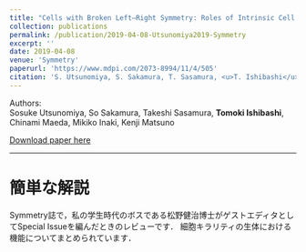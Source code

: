 ```yaml
---
title: "Cells with Broken Left–Right Symmetry: Roles of Intrinsic Cell Chirality in Left–Right Asymmetric Epithelial Morphogenesis"
collection: publications
permalink: /publication/2019-04-08-Utsunomiya2019-Symmetry
excerpt: ''
date: 2019-04-08
venue: 'Symmetry'
paperurl: 'https://www.mdpi.com/2073-8994/11/4/505'
citation: 'S. Utsunomiya, S. Sakamura, T. Sasamura, <u>T. Ishibashi</u>, C. Maeda, M. Inaki, K. Matsuno. &quot;Cells with Broken Left–Right Symmetry: Roles of Intrinsic Cell Chirality in Left–Right Asymmetric Epithelial Morphogenesis&quot; <i>Symmetry</i> 2019 <b>11</b>:4.'
---
```


Authors:  
Sosuke Utsunomiya, So Sakamura, Takeshi Sasamura, **Tomoki Ishibashi**, Chinami Maeda, Mikiko Inaki, Kenji Matsuno

[Download paper here](https://www.mdpi.com/2073-8994/11/4/505/pdf)

---

# 簡単な解説

Symmetry誌で，私の学生時代のボスである松野健治博士がゲストエディタとしてSpecial Issueを編んだときのレビューです．
細胞キラリティの生体における機能についてまとめられています．
